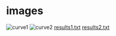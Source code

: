 # images
![curve1](https://user-images.githubusercontent.com/66499205/170413494-c2fdb4f1-3c38-4ca7-939c-8b3d525b9a6c.png)
![curve2](https://user-images.githubusercontent.com/66499205/170413573-f73b7e55-ebed-4ef1-8065-4c1987c63657.png)
[results1.txt](https://github.com/squesadav/images/files/8776186/results1.txt)
[results2.txt](https://github.com/squesadav/images/files/8776206/results2.txt)
